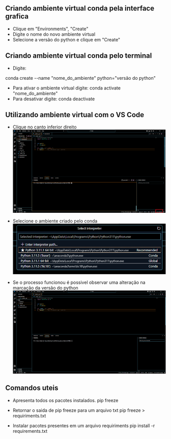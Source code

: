 ## Criando ambiente virtual conda pela interface grafica

 - Clique em "Environments", "Create"
 - Digite o nome do novo ambiente virtual
 - Selecione a versão do python e clique em "Create"

## Criando ambiente virtual conda pelo terminal

- Digite:

conda create --name "nome_do_ambiente" python="versão do python"
- Para ativar o ambiente virtual digite:
conda activate "nome_do_ambiente"
- Para desativar digite:
conda deactivate

## Utilizando ambiente virtual com o VS Code
- Clique no canto inferior direito
![Alt text](image.png)

- Selecione o ambiente criado pelo conda
![Alt text](image-1.png)

- Se o processo funcionou é possivel observar uma alteração na marcação da versão do python
![Alt text](image-2.png)



## Comandos uteis
- Apresenta todos os pacotes instalados.
pip freeze

- Retornar o saida de pip freeze para um arquivo txt
pip freeze > requiriments.txt

- Instalar pacotes presentes em um arquivo requiriments
pip install -r requirements.txt

